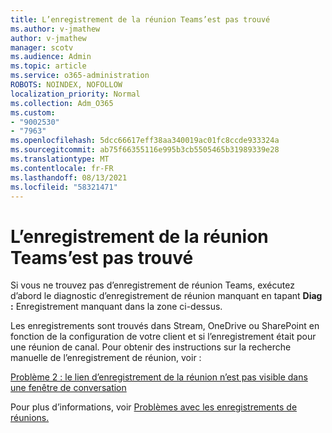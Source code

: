 ```yaml
---
title: L’enregistrement de la réunion Teams’est pas trouvé
ms.author: v-jmathew
author: v-jmathew
manager: scotv
ms.audience: Admin
ms.topic: article
ms.service: o365-administration
ROBOTS: NOINDEX, NOFOLLOW
localization_priority: Normal
ms.collection: Adm_O365
ms.custom:
- "9002530"
- "7963"
ms.openlocfilehash: 5dcc66617eff38aa340019ac01fc8ccde933324a
ms.sourcegitcommit: ab75f66355116e995b3cb5505465b31989339e28
ms.translationtype: MT
ms.contentlocale: fr-FR
ms.lasthandoff: 08/13/2021
ms.locfileid: "58321471"
---
```

# <a name="cant-find-the-teams-meeting-recording"></a>L’enregistrement de la réunion Teams’est pas trouvé

Si vous ne trouvez pas d’enregistrement de réunion Teams, exécutez d’abord le diagnostic d’enregistrement de réunion manquant en tapant **Diag :** Enregistrement manquant dans la zone ci-dessus. 

Les enregistrements sont trouvés dans Stream, OneDrive ou SharePoint en fonction de la configuration de votre client et si l’enregistrement était pour une réunion de canal. Pour obtenir des instructions sur la recherche manuelle de l’enregistrement de réunion, voir : 

[Problème 2 : le lien d’enregistrement de la réunion n’est pas visible dans une fenêtre de conversation](https://docs.microsoft.com/microsoftteams/troubleshoot/meetings/troubleshoot-meeting-recording-issues#issue-2-the-meeting-recording-link-isnt-visible-in-a-chat-window)

Pour plus d’informations, voir [Problèmes avec les enregistrements de réunions.](https://docs.microsoft.com/microsoftteams/troubleshoot/meetings/troubleshoot-meeting-recording-issues)
